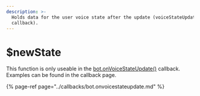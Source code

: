 ```yaml
---
description: >-
  Holds data for the user voice state after the update (voiceStateUpdate
  callback).
---
```


# $newState

This function is only useable in the [bot.onVoiceStateUpdate\(\)](../callbacks/bot.onvoicestateupdate.md) callback. Examples can be found in the callback page.

{% page-ref page="../callbacks/bot.onvoicestateupdate.md" %}

